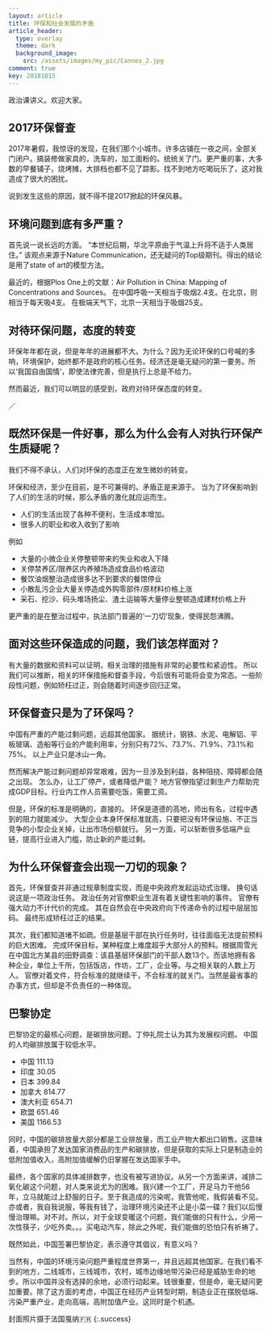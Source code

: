 ```yaml
---
layout: article
title: 环保和社会发展的矛盾
article_header:
  type: overlay
  theme: dark
  background_image:
    src: /assets/images/my_pic/Cannes_2.jpg
comment: true
key: 20181015
---
```


政治课讲义。欢迎大家。

<!--more-->

## 2017环保督查

2017年暑假，我惊讶的发现，在我们那个小城市。许多店铺在一夜之间，全部关门闭户。搞装修做家具的，洗车的，加工面粉的。统统关了门。更严重的事，大多数的早餐铺子，烧烤摊，大排档也都不见了踪影。找不到地方吃喝玩乐了，这对我造成了很大的困扰。

说到发生这些的原因，就不得不提2017掀起的环保风暴。

## 环境问题到底有多严重？

首先说一说长远的方面。
“本世纪后期，华北平原由于气温上升将不适于人类居住。”
该观点来源于Nature Communication，还无疑问的Top级期刊。得出的结论是用了state of art的模型方法。

最近的，根据Plos One上的文献：Air Pollution in China: Mapping of Concentrations and Sources。
在中国呼吸一天相当于吸烟2.4支。在北京，则相当于每天吸4支。
在极端天气下，北京一天相当于吸烟25支。

## 对待环保问题，态度的转变

环保年年都在说，但是年年的进展都不大。为什么？因为无论环保的口号喊的多响，环境保护，始终都不是政府的核心任务。经济还是毫无疑问的第一要务。所以‘我国自由国情’，即使法律完善，但是执行上总是不给力。

然而最近，我们可以明显的感受到，政府对待环保态度的转变。

／<Place Holder>

## 既然环保是一件好事，那么为什么会有人对执行环保产生质疑呢？

我们不得不承认，人们对环保的态度正在发生微妙的转变。

环保和经济，至少在目前，是不可兼得的。矛盾正是来源于。
当为了环保影响到了人们的生活的时候，那么矛盾的激化就应运而生。

- 人们的生活出现了各种不便利，生活成本增加。
- 很多人的职业和收入收到了影响

例如
- 大量的小微企业关停整顿带来的失业和收入下降
- 关停禁养区/限养区内养殖场造成食品价格波动
- 餐饮油烟整治造成很多达不到要求的餐馆停业
- 小散乱污企业大量关停造成外购零部件/原材料价格上涨
- 采石、挖沙、码头堆场扬尘、渣土运输等大量停业整顿造成建材价格上升

更严重的是在整治过程中，执法部门普遍的‘一刀切’现象，使得民怨沸腾。

## 面对这些环保造成的问题，我们该怎样面对？

有大量的数据和资料可以证明，相关治理的措施有非常的必要性和紧迫性。
所以我们可以推断，相关的环保措施和督查手段，今后很有可能将会变为常态。一些阶段性问题，例如矫枉过正，则会随着时间逐步回归正常。

## 环保督查只是为了环保吗？

中国有严重的产能过剩问题，远超其他国家。
据统计，钢铁、水泥、电解铝、平板玻璃、造船等行业的产能利用率，分别只有72%、73.7%、71.9%、73.1%和75%。
以上产业只是冰山一角。

然而解决产能过剩问题却异常艰难，因为一旦涉及到利益，各种阻挠、障碍都会随之出现。
怎么办，让工厂停产，或者降低产能？
地方官僚指望过剩生产力帮助完成GDP目标。行业内工作人员需要吃饭，需要工资。

但是，环保的标准是明确的，直接的。
环保是道德的高地，师出有名，过程中遇到的阻力就能减少。
大型企业本身环保标准就高，只要把没有环保设施、不正当竞争的小型企业关掉，让出市场份额就行。
另一方面，可以斩断很多低端产业链，提高行业进入门槛，防止新的产能过剩。


## 为什么环保督查会出现一刀切的现象？

首先，环保督查并非通过规章制度实现，而是中央政府发起运动式治理。
换句话说这是一项政治任务。
政治任务对官僚职业生涯有着关键性影响的事件。
官僚有强大动力不计代价的完成。
其在自然会在中央政府向下传递命令的过程中层层加码。
最终形成矫枉过正的结果。

其次，我们都知道堵不如疏。但是基层干部在执行任务时，往往面临无法提前预料的巨大困难。
完成环保目标，某种程度上难度超乎大部分人的预料。根据周雪光在中国北方某县的田野调查：该县基层环保部门的干部人数13个。而该地拥有各种企业，单位上千所，包括饭店，作坊，工厂，企业等。与之相关联的人数上万人。
官僚对着文件，符合标准的就继续干，不合标准的就关门。当然是最省事的办事方式，但却是不负责任的一种体现。


## 巴黎协定

巴黎协定的最核心问题，是碳排放问题。丁仲礼院士认为其为发展权问题。
中国的人均碳排放属于较低水平。

- 中国 111.13
- 印度 30.05
- 日本 399.84
- 加拿大 814.77
- 澳大利亚 654.71
- 欧盟 651.46
- 美国 1166.53

同时，中国的碳排放量大部分都是工业排放量，而工业产物大都出口销售。这意味着，中国承担了发达国家消费品的生产和碳排放，但是获取的实际上只是制造业的低附加值收入，高附加值缓解仍旧掌握在发达国家手中。

最终，各个国家的具体减排数字，也没有被写进协议。从另一个方面来讲，减排二氧化碳这个问题，对人类来说尤为的困难。我兴建一个工厂，开足马力干他56年，立马就能过上舒服的日子。至于我造成的污染呢，我管他呢，我假装看不见。亦或者，我自我说服，等我有钱了，治理环境污染还不止是小菜一碟？我们以后慢慢治理嘛。对不对。所以，对于全球变暖这个问题，我们能做的只有什么，少用一次性筷子，少吃外卖。。。买电动汽车，除此之外呢，我们能做的恐怕只有祈祷了。

既然如此，中国签署巴黎协定，表示遵守其倡议，有意义吗？

当然有，中国的环境污染问题严重程度世界第一，并且远超其他国家。在我们看不到的地方，二线城市，三线城市，农村，城市边缘地带污染已经是威胁生命的地步。所以中国并没有选择的余地，必须行动起来。钱很重要，但是命，毫无疑问更加重要。除了这方面的考虑，中国正在经历产业转型时期，制造业正在摆脱低端、污染严重产业，走向高端，高附加值产业。这同时是个机遇。


封面照片摄于法国戛纳🇫🇷
{:.success}